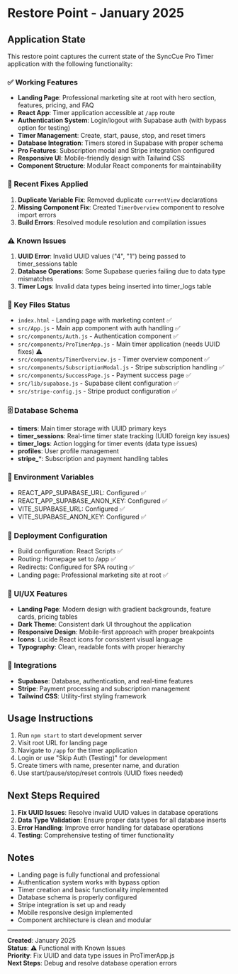 # Restore Point - January 2025

## Application State
This restore point captures the current state of the SyncCue Pro Timer application with the following functionality:

### ✅ Working Features
- **Landing Page**: Professional marketing site at root with hero section, features, pricing, and FAQ
- **React App**: Timer application accessible at `/app` route
- **Authentication System**: Login/logout with Supabase auth (with bypass option for testing)
- **Timer Management**: Create, start, pause, stop, and reset timers
- **Database Integration**: Timers stored in Supabase with proper schema
- **Pro Features**: Subscription modal and Stripe integration configured
- **Responsive UI**: Mobile-friendly design with Tailwind CSS
- **Component Structure**: Modular React components for maintainability

### 🔧 Recent Fixes Applied
1. **Duplicate Variable Fix**: Removed duplicate `currentView` declarations
2. **Missing Component Fix**: Created `TimerOverview` component to resolve import errors
3. **Build Errors**: Resolved module resolution and compilation issues

### ⚠️ Known Issues
1. **UUID Error**: Invalid UUID values ("4", "1") being passed to timer_sessions table
2. **Database Operations**: Some Supabase queries failing due to data type mismatches
3. **Timer Logs**: Invalid data types being inserted into timer_logs table

### 📁 Key Files Status
- `index.html` - Landing page with marketing content ✅
- `src/App.js` - Main app component with auth handling ✅
- `src/components/Auth.js` - Authentication component ✅
- `src/components/ProTimerApp.js` - Main timer application (needs UUID fixes) ⚠️
- `src/components/TimerOverview.js` - Timer overview component ✅
- `src/components/SubscriptionModal.js` - Stripe subscription handling ✅
- `src/components/SuccessPage.js` - Payment success page ✅
- `src/lib/supabase.js` - Supabase client configuration ✅
- `src/stripe-config.js` - Stripe product configuration ✅

### 🗄️ Database Schema
- **timers**: Main timer storage with UUID primary keys
- **timer_sessions**: Real-time timer state tracking (UUID foreign key issues)
- **timer_logs**: Action logging for timer events (data type issues)
- **profiles**: User profile management
- **stripe_***: Subscription and payment handling tables

### 🔑 Environment Variables
- REACT_APP_SUPABASE_URL: Configured ✅
- REACT_APP_SUPABASE_ANON_KEY: Configured ✅
- VITE_SUPABASE_URL: Configured ✅
- VITE_SUPABASE_ANON_KEY: Configured ✅

### 🚀 Deployment Configuration
- Build configuration: React Scripts ✅
- Routing: Homepage set to /app ✅
- Redirects: Configured for SPA routing ✅
- Landing page: Professional marketing site at root ✅

### 🎨 UI/UX Features
- **Landing Page**: Modern design with gradient backgrounds, feature cards, pricing tables
- **Dark Theme**: Consistent dark UI throughout the application
- **Responsive Design**: Mobile-first approach with proper breakpoints
- **Icons**: Lucide React icons for consistent visual language
- **Typography**: Clean, readable fonts with proper hierarchy

### 🔌 Integrations
- **Supabase**: Database, authentication, and real-time features
- **Stripe**: Payment processing and subscription management
- **Tailwind CSS**: Utility-first styling framework

## Usage Instructions
1. Run `npm start` to start development server
2. Visit root URL for landing page
3. Navigate to `/app` for the timer application
4. Login or use "Skip Auth (Testing)" for development
5. Create timers with name, presenter name, and duration
6. Use start/pause/stop/reset controls (UUID fixes needed)

## Next Steps Required
1. **Fix UUID Issues**: Resolve invalid UUID values in database operations
2. **Data Type Validation**: Ensure proper data types for all database inserts
3. **Error Handling**: Improve error handling for database operations
4. **Testing**: Comprehensive testing of timer functionality

## Notes
- Landing page is fully functional and professional
- Authentication system works with bypass option
- Timer creation and basic functionality implemented
- Database schema is properly configured
- Stripe integration is set up and ready
- Mobile responsive design implemented
- Component architecture is clean and modular

---
**Created**: January 2025  
**Status**: ⚠️ Functional with Known Issues  
**Priority**: Fix UUID and data type issues in ProTimerApp.js  
**Next Steps**: Debug and resolve database operation errors